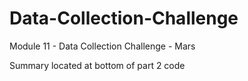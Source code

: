 # Data-Collection-Challenge
Module 11 - Data Collection Challenge - Mars

Summary located at bottom of part 2 code
